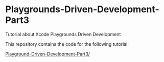 # Playgrounds-Driven-Development-Part3

Tutorial about Xcode Playgrounds Driven Development

This repository contains the code for the following tutorial:

[Playground-Driven-Development-Part3/](https://ngrp.github.io/FabriqueMobile/Playground-Driven-Development-Part3/)
